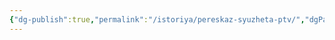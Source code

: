 ```yaml
---
{"dg-publish":true,"permalink":"/istoriya/pereskaz-syuzheta-ptv/","dgPassFrontmatter":true}
---
```


